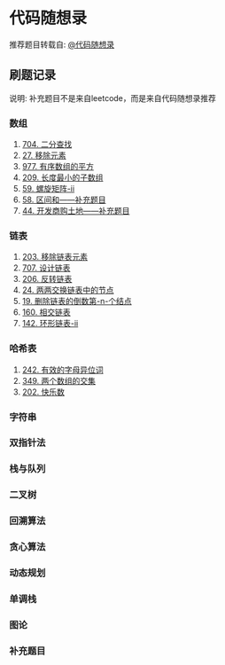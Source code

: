 # 代码随想录

推荐题目转载自: [@代码随想录](https://www.programmercarl.com)

## 刷题记录

说明: 补充题目不是来自leetcode，而是来自代码随想录推荐

### 数组

1. [704. 二分查找](leetcode\Java\704.二分查找.java)
2. [27. 移除元素](leetcode\Java\27.移除元素.java)
3. [977. 有序数组的平方](leetcode\Java\977.有序数组的平方.java)
4. [209. 长度最小的子数组](leetcode\Java\209.长度最小的子数组.java)
5. [59. 螺旋矩阵-ii](leetcode\Java\59.螺旋矩阵-ii.java)
6. [58. 区间和——补充题目](leetcode\Java\58.区间和.java)
7. [44. 开发商购土地——补充题目](leetcode\Java\44.开发商购买土地.java)

### 链表

1. [203. 移除链表元素](leetcode\Java\203.移除链表元素.java)
2. [707. 设计链表](leetcode\Java\707.设计链表.java)
3. [206. 反转链表](leetcode\Java\206.反转链表.java)
4. [24. 两两交换链表中的节点](leetcode\Java\24.两两交换链表中的节点.java)
5. [19. 删除链表的倒数第-n-个结点](leetcode\Java\19.删除链表的倒数第-n-个结点.java)
6. [160. 相交链表](leetcode\Java\160.相交链表.java)
7. [142. 环形链表-ii](leetcode\Java\142.环形链表-ii.java)

### 哈希表

1. [242. 有效的字母异位词](leetcode\Java\242.有效的字母异位词.java)
2. [349. 两个数组的交集](leetcode\Java\349.两个数组的交集.java)
3. [202. 快乐数](leetcode\Java\202.快乐数.java)

### 字符串

### 双指针法

### 栈与队列

### 二叉树

### 回溯算法

### 贪心算法

### 动态规划

### 单调栈

### 图论

### 补充题目
